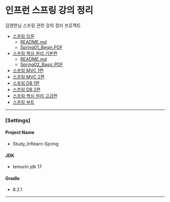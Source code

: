 # 인프런 스프링 강의 정리
김영한님 스프링 관련 강의 정리 프로젝트
* [스프링 입문](https://www.inflearn.com/course/%EC%8A%A4%ED%94%84%EB%A7%81-%EC%9E%85%EB%AC%B8-%EC%8A%A4%ED%94%84%EB%A7%81%EB%B6%80%ED%8A%B8)
  * [README.md](./Spring01_Begin/README.md)
  * [Spring01_Begin.PDF](./docs/01_Begin/Spring01_Begin(v2022-11-28).pdf)
* [스프링 핵심 원리 기본편](https://www.inflearn.com/course/%EC%8A%A4%ED%94%84%EB%A7%81-%ED%95%B5%EC%8B%AC-%EC%9B%90%EB%A6%AC-%EA%B8%B0%EB%B3%B8%ED%8E%B8)
  * [README.md](./Spring02_Basic/README.md)
  * [Spring02_Basic.PDF](./docs/02_Basic/00_Spring02_Basic(v2023-06-16).pdf)
* [스프링 MVC 1편](https://www.inflearn.com/course/%EC%8A%A4%ED%94%84%EB%A7%81-mvc-1)
* [스프링 MVC 2편](https://www.inflearn.com/course/%EC%8A%A4%ED%94%84%EB%A7%81-mvc-2)
* [스프링 DB 1편](https://www.inflearn.com/course/%EC%8A%A4%ED%94%84%EB%A7%81-db-1)
* [스프링 DB 2편](https://www.inflearn.com/course/%EC%8A%A4%ED%94%84%EB%A7%81-db-2)
* [스프링 핵심 원리 고급편](https://www.inflearn.com/course/%EC%8A%A4%ED%94%84%EB%A7%81-%ED%95%B5%EC%8B%AC-%EC%9B%90%EB%A6%AC-%EA%B3%A0%EA%B8%89%ED%8E%B8)
* [스프링 부트](https://www.inflearn.com/course/%EC%8A%A4%ED%94%84%EB%A7%81%EB%B6%80%ED%8A%B8-%ED%95%B5%EC%8B%AC%EC%9B%90%EB%A6%AC-%ED%99%9C%EC%9A%A9)

---

### [Settings]
#### Project Name
* Study_Inflearn-Spring
#### JDK
* temurin jdk 17
#### Gradle
* 8.2.1

---
